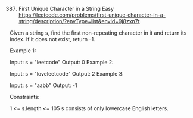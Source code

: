 387. First Unique Character in a String
Easy
https://leetcode.com/problems/first-unique-character-in-a-string/description/?envType=list&envId=9j8zxn7t

Given a string s, find the first non-repeating character in it and return its index. If it does not exist, return -1.

 

Example 1:

Input: s = "leetcode"
Output: 0
Example 2:

Input: s = "loveleetcode"
Output: 2
Example 3:

Input: s = "aabb"
Output: -1
 

Constraints:

1 <= s.length <= 105
s consists of only lowercase English letters.
